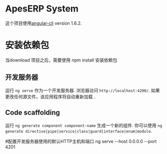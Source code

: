 # ApesERP System

这个项目使用[angular-cli](https://github.com/angular/angular-cli) version 1.6.2.

# 安装依赖包
当download 项目之后，需要使用 npm install 安装依赖包

## 开发服务器

运行 `ng serve` 作为一个开发服务器. 浏览器访问 `http://localhost:4200/`. 如果更改任何源文件，该应用程序将自动重新加载
.

## Code scaffolding

运行 `ng generate component component-name` 生成一个新的组件. 你可以使用 `ng generate directive|pipe|service|class|guard|interface|enum|module`.

#配置开发服务器使用的默认HTTP主机和端口
ng serve --host 0.0.0.0 --port 4201
